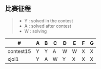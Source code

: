 
## 比赛征程
> * Y : solved in the contest
> * A : solved after contest
> * W : solving


  \# |  A  |  B  |  C  |  D  |  E  |  F  |  G  
---|---|---|---|---|---|---|---
|contest15|Y|Y|A|W|W|X|X
|xjoi1|Y|A|W|Y|X|X|X

